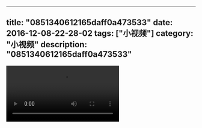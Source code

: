 
---
title: "0851340612165daff0a473533"
date: 2016-12-08-22-28-02
tags: ["小视频"]
category: "小视频"
description: "0851340612165daff0a473533"
---
<video src="http://ohtsqip0g.bkt.clouddn.com/0851340612165daff0a473533.mp4" controls="controls"></video>
